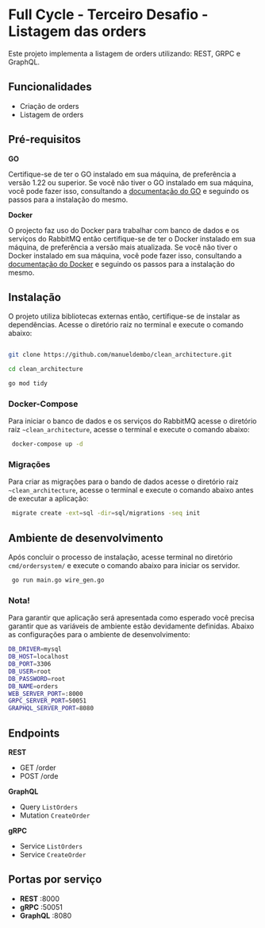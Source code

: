# Full Cycle - Terceiro Desafio - Listagem das orders

Este projeto implementa a listagem de orders utilizando: REST, GRPC e GraphQL.

## Funcionalidades

- Criação de orders
- Listagem de orders

## Pré-requisitos

**GO**

Certifique-se de ter o GO instalado em sua máquina, de preferência a versão 1.22 ou superior. Se você não tiver o GO instalado em sua máquina, você pode fazer isso, consultando a [documentação do GO](https://go.dev/doc/install) e seguindo os passos para a instalação do mesmo.


**Docker**

O projecto faz uso do Docker para trabalhar com banco de dados e os serviços do RabbitMQ então certifique-se de ter o Docker instalado em sua máquina, de preferência a versão mais atualizada. Se você não tiver o Docker instalado em sua máquina, você pode fazer isso, consultando a [documentação do Docker](https://docs.docker.com/desktop/) e seguindo os passos para a instalação do mesmo.

## Instalação

O projeto utiliza bibliotecas externas então, certifique-se de instalar as dependências. Acesse o diretório raiz no terminal e execute o comando abaixo:

```bash

git clone https://github.com/manueldembo/clean_architecture.git

cd clean_architecture

go mod tidy

```

### Docker-Compose

Para iniciar o banco de dados e os serviços do RabbitMQ acesse o diretório raiz `~clean_architecture`, acesse o terminal e execute o comando abaixo:


```bash
 docker-compose up -d
```

### Migrações

Para criar as migrações para o bando de dados acesse o diretório raiz `~clean_architecture`, acesse o terminal e execute o comando abaixo antes de executar a aplicação:


```bash
 migrate create -ext=sql -dir=sql/migrations -seq init
```

## Ambiente de desenvolvimento

Após concluir o processo de instalação, acesse terminal no diretório `cmd/ordersystem/` e execute o comando abaixo para iniciar os servidor.


```bash
 go run main.go wire_gen.go
```

### Nota!

Para garantir que aplicação será apresentada como esperado você precisa garantir que as variáveis de ambiente estão devidamente definidas. Abaixo as configurações para o ambiente de desenvolvimento:

```bash
DB_DRIVER=mysql
DB_HOST=localhost
DB_PORT=3306
DB_USER=root
DB_PASSWORD=root
DB_NAME=orders
WEB_SERVER_PORT=:8000
GRPC_SERVER_PORT=50051
GRAPHQL_SERVER_PORT=8080
```


## Endpoints

**REST**
- GET /order
- POST /orde

**GraphQL**
- Query `ListOrders`
- Mutation `CreateOrder`

**gRPC**
- Service `ListOrders`
- Service `CreateOrder`

## Portas por serviço

- **REST**      :8000
- **gRPC**      :50051
- **GraphQL**   :8080
